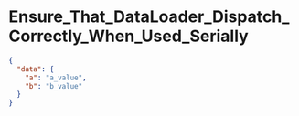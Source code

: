 # Ensure_That_DataLoader_Dispatch_Correctly_When_Used_Serially

```json
{
  "data": {
    "a": "a_value",
    "b": "b_value"
  }
}
```

